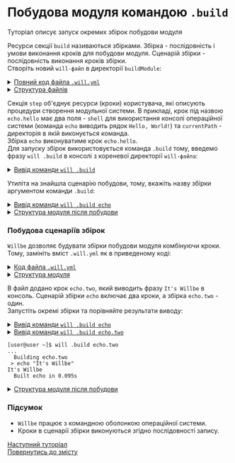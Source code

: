 # <a name="module-by-build"></a> Побудова модуля командою `.build`

Туторіал описує запуск окремих збірок побудови модуля

Ресурси cекції `build` називаються збірками. Збірка - послідовність і умови виконання кроків для побудови модуля. Сценарій збірки - послідовність виконання кроків збірки.  
Створіть новий `will-файл` в директорії `buildModule`:  

<details>
  <summary><u>Повний код файла <code>.will.yml</code></u></summary>

```yaml
about :

    name : buildModule
    description : "Using build command"
    version : 0.0.1
    keywords :
        - willbe
        
step :

  echo.hello :
    shell : echo "Hello, World!"
    currentPath : '.'
    
build :

  echo:
    steps :
       - echo.hello
    
```

</details>
<details>
  <summary><u>Структура файлів</u></summary>

```
buildModule              
     └── .will.yml     
  
```

</details>

Секція `step` об'єднує ресурси (кроки) користувача, які описують процедури створення модульної системи. В прикладі, крок під назвою `echo.hello` має два поля - `shell` для використання консолі операційної системи (команда `echo` виводить рядок `Hello, World!`) та `currentPath` - директорія в якій виконується команда.  
Збірка `echo` виконуватиме крок `echo.hello`.  
Для запуску збірок використовується команда `.build` тому, введемо фразу `will .build` в консолі з кореневої директорії `will-файла`:

<details>
  <summary><u>Вивід команди <code>will .build</code></u></summary>

```
[user@user ~]$ will .build 
...
Please specify exactly one build scenario, none satisfies passed arguments

```

</details>

Утиліта на знайшла сценарію побудови, тому, вкажіть назву збірки аргументом команди `.build`:

<details>
  <summary><u>Вивід команди <code>will .build echo</code></u></summary>

```
[user@user ~]$ will .build echo
Command ".build echo"
...
  Building echo
 > echo "Hello, World"
Hello, World
  Built echo.debug in 0.089s

```

</details>
<details>
  <summary><u>Структура модуля після побудови</u></summary> 

```
buildModule              
     └── .will.yml     
  
```

</details>

### Побудова сценаріїв збірок
`Willbe` дозволяє будувати збірки побудови модуля комбінуючи кроки. Тому, замініть вміст `.will.yml` як в приведеному коді:

<details>
  <summary><u>Код файла <code>.will.yml</code></u></summary>

```yaml

about :

    name : buildModuleWithCriterion
    description : "Output of various phrases using criterions"
    version : 0.0.1
    keywords :
        - willbe
        
step :

  echo.hello :
    shell : echo "Hello, World"
    currentPath : '.'
        
  echo.two :
    shell : echo "It's Willbe"
    currentPath : '.'    

build :

  echo:
    steps :
       - echo.hello
       - echo.two
       
  echo.two:
    steps :
       - echo.two      

```

</details>
<details>
  <summary><u>Структура модуля</u></summary>

```
buildModule              
     └── .will.yml     
  
```

</details>

В файл додано крок `echo.two`, який виводить фразу `It's Willbe` в консоль. Сценарій збірки `echo` включає два кроки, а збірка `echo.two` - один.  
Запустіть окремі збірки та порівняйте результати виводу:  

<details>
  <summary><u>Вивід команди <code>will .build echo</code></u></summary>

```
[user@user ~]$ will .build echo
...
  Building echo
 > echo "Hello, World"
Hello, World
 > echo "It's Willbe"
It's Willbe
  Built echo in 0.275s

``` 

</details>
<details>
  <summary><u>Вивід команди <code>will .build echo.two</code></u>


```
[user@user ~]$ will .build echo.two
...
  Building echo.two
 > echo "It's Willbe"
It's Willbe
  Built echo in 0.095s

``` 
</details>
<details>
  <summary><u>Структура модуля після побудови</u></summary>

```
buildModule              
     └── .will.yml     
  
```

</details>

### Підсумок
- `Willbe` працює з командною оболонкою операційної системи.  
- Кроки в сценарії збірки виконуються згідно послідовності запису.  

[Наступний туторіал](PredefinedSteps.md)  
[Повернутись до змісту](../README.md#tutorials)